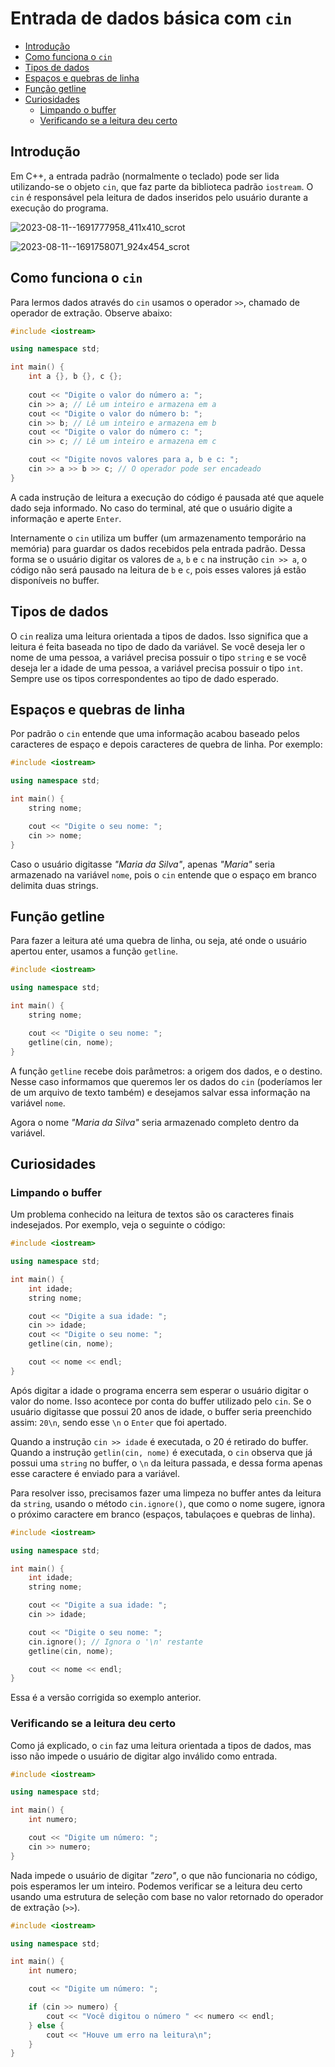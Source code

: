 # Entrada de dados básica com `cin`

<!-- toc -->
- [Introdução](#introdução)
- [Como funciona o `cin`](#como-funciona-o-cin)
- [Tipos de dados](#tipos-de-dados)
- [Espaços e quebras de linha](#espaços-e-quebras-de-linha)
- [Função getline](#função-getline)
- [Curiosidades](#curiosidades)
  - [Limpando o buffer](#limpando-o-buffer)
  - [Verificando se a leitura deu certo](#verificando-se-a-leitura-deu-certo)
<!-- toc -->

## Introdução

Em C++, a entrada padrão (normalmente o teclado) pode ser lida utilizando-se o objeto `cin`, que faz parte da biblioteca padrão `iostream`. O `cin` é responsável pela leitura de dados inseridos pelo usuário durante a execução do programa.

![2023-08-11--1691777958_411x410_scrot](https://github.com/senapk/poots/assets/4747652/966000d2-c261-49e2-b31a-17582d45dbb3)

![2023-08-11--1691758071_924x454_scrot](https://github.com/senapk/poots/assets/4747652/6392c9cc-8e04-4e67-a7a3-cdaace081b19)

## Como funciona o `cin`

Para lermos dados através do `cin` usamos o operador `>>`, chamado de operador de extração. Observe abaixo:

```cpp
#include <iostream>

using namespace std;

int main() {
    int a {}, b {}, c {};
    
    cout << "Digite o valor do número a: ";
    cin >> a; // Lê um inteiro e armazena em a
    cout << "Digite o valor do número b: ";
    cin >> b; // Lê um inteiro e armazena em b
    cout << "Digite o valor do número c: ";
    cin >> c; // Lê um inteiro e armazena em c

    cout << "Digite novos valores para a, b e c: ";
    cin >> a >> b >> c; // O operador pode ser encadeado
}
```

A cada instrução de leitura a execução do código é pausada até que aquele dado seja informado. No caso do terminal, até que o usuário digite a informação e aperte `Enter`.

Internamente o `cin` utiliza um buffer (um armazenamento temporário na memória) para guardar os dados recebidos pela entrada padrão. Dessa forma se o usuário digitar os valores de `a`, `b` e `c` na instrução `cin >> a`, o código não será pausado na leitura de `b` e `c`, pois esses valores já estão disponíveis no buffer.

## Tipos de dados

O `cin` realiza uma leitura orientada a tipos de dados. Isso significa que a leitura é feita baseada no tipo de dado da variável. Se você deseja ler o nome de uma pessoa, a variável precisa possuir o tipo `string` e se você deseja ler a idade de uma pessoa, a variável precisa possuir o tipo `int`. Sempre use os tipos correspondentes ao tipo de dado esperado.

## Espaços e quebras de linha

Por padrão o `cin` entende que uma informação acabou baseado pelos caracteres de espaço e depois caracteres de quebra de linha. Por exemplo:

```cpp
#include <iostream>

using namespace std;

int main() {
    string nome;

    cout << "Digite o seu nome: ";
    cin >> nome;
}
```

Caso o usuário digitasse *"Maria da Silva"*, apenas *"Maria"* seria armazenado na variável `nome`, pois o `cin` entende que o espaço em branco delimita duas strings.

## Função getline

Para fazer a leitura até uma quebra de linha, ou seja, até onde o usuário apertou enter, usamos a função `getline`.

```cpp
#include <iostream>

using namespace std;

int main() {
    string nome;

    cout << "Digite o seu nome: ";
    getline(cin, nome);
}
```

A função `getline` recebe dois parâmetros: a origem dos dados, e o destino. Nesse caso informamos que queremos ler os dados do `cin` (poderíamos ler de um arquivo de texto também) e desejamos salvar essa informação na variável `nome`.

Agora o nome *"Maria da Silva"* seria armazenado completo dentro da variável.

## Curiosidades

### Limpando o buffer

Um problema conhecido na leitura de textos são os caracteres finais indesejados. Por exemplo, veja o seguinte o código:

```cpp
#include <iostream>

using namespace std;

int main() {
    int idade;
    string nome;

    cout << "Digite a sua idade: ";
    cin >> idade;
    cout << "Digite o seu nome: ";
    getline(cin, nome);

    cout << nome << endl;
}
```

Após digitar a idade o programa encerra sem esperar o usuário digitar o valor do nome. Isso acontece por conta do buffer utilizado pelo `cin`. Se o usuário digitasse que possui 20 anos de idade, o buffer seria preenchido assim: `20\n`, sendo esse `\n` o `Enter` que foi apertado.

Quando a instrução `cin >> idade` é executada, o 20 é retirado do buffer. Quando a instrução `getlin(cin, nome)` é executada, o `cin` observa que já possui uma `string` no buffer, o `\n` da leitura passada, e dessa forma apenas esse caractere é enviado para a variável.

Para resolver isso, precisamos fazer uma limpeza no buffer antes da leitura da `string`, usando o método `cin.ignore()`, que como o nome sugere, ignora o próximo caractere em branco (espaços, tabulaçoes e quebras de linha).

```cpp
#include <iostream>

using namespace std;

int main() {
    int idade;
    string nome;

    cout << "Digite a sua idade: ";
    cin >> idade;

    cout << "Digite o seu nome: ";
    cin.ignore(); // Ignora o '\n' restante
    getline(cin, nome);

    cout << nome << endl;
}
```

Essa é a versão corrigida so exemplo anterior.

### Verificando se a leitura deu certo

Como já explicado, o `cin` faz uma leitura orientada a tipos de dados, mas isso não impede o usuário de digitar algo inválido como entrada.

```cpp
#include <iostream>

using namespace std;

int main() {
    int numero;

    cout << "Digite um número: ";
    cin >> numero;
}
```

Nada impede o usuário de digitar *"zero"*, o que não funcionaria no código, pois esperamos ler um inteiro. Podemos verificar se a leitura deu certo usando uma estrutura de seleção com base no valor retornado do operador de extração (`>>`).

```cpp
#include <iostream>

using namespace std;

int main() {
    int numero;

    cout << "Digite um número: ";

    if (cin >> numero) {
        cout << "Você digitou o número " << numero << endl;
    } else {
        cout << "Houve um erro na leitura\n";
    }
}
```
